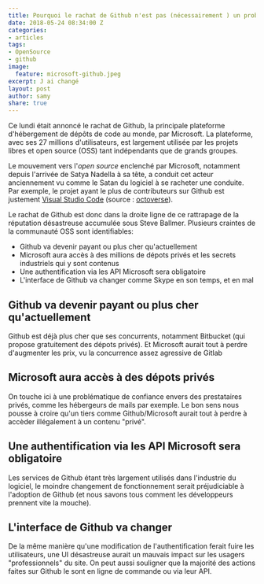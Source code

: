 ```yaml
---
title: Pourquoi le rachat de Github n'est pas (nécessairement ) un problème
date: 2018-05-24 08:34:00 Z
categories:
- articles
tags:
- OpenSource
- github
image:
  feature: microsoft-github.jpeg
excerpt: J ai changé
layout: post
author: samy
share: true
---
```

Ce lundi était annoncé le rachat de Github, la principale plateforme d'hébergement de dépôts de code au monde, par Microsoft. La plateforme, avec ses 27 millions d'utilisateurs, est largement utilisée par les projets libres et open source (OSS) tant indépendants que de grands groupes. 

Le mouvement vers l'_open source_ enclenché par Microsoft, notamment depuis l'arrivée de Satya Nadella à sa tête, a conduit cet acteur anciennement vu comme le Satan du logiciel à se racheter une conduite. Par exemple, le projet ayant le plus de contributeurs sur Github est justement [Visual Studio Code](https://github.com/Microsoft/vscode) (source : [octoverse](https://octoverse.github.com/)).

Le rachat de Github est donc dans la droite ligne de ce rattrapage de la réputation désastreuse accumulée sous Steve Ballmer. Plusieurs craintes de la communauté OSS sont identifiables:
* Github va devenir payant ou plus cher qu'actuellement
* Microsoft aura accès à des millions de dépots privés et les secrets industriels qui y sont contenus
* Une authentification via les API Microsoft sera obligatoire
* L'interface de Github va changer comme Skype en son temps, et en mal

## Github va devenir payant ou plus cher qu'actuellement
Github est déjà plus cher que  ses concurrents, notamment Bitbucket (qui propose gratuitement des dépots privés). Et Microsoft aurait tout à perdre d'augmenter les prix, vu la concurrence assez agressive de Gitlab

## Microsoft aura accès à des dépots privés
On touche ici à une problématique de confiance envers des prestataires privés, comme les hébergeurs de mails par exemple. Le bon sens nous pousse à croire qu'un tiers comme Github/Microsoft aurait tout à perdre à accèder illégalement à un contenu "privé".

## Une authentification via les API Microsoft sera obligatoire
Les services de Github étant très largement utilisés dans l'industrie du logiciel, le moindre changement de fonctionnement serait préjudiciable à l'adoption de Github (et nous savons tous comment les développeurs prennent vite la mouche).

## L'interface de Github va changer
De la même manière qu'une modification de l'authentification ferait fuire les utilisateurs, une UI désastreuse aurait un mauvais impact sur les usagers "professionnels" du site. On peut aussi souligner que la majorité des actions faites sur Github le sont en ligne de commande ou via leur API.

